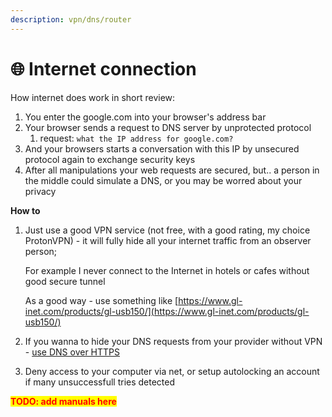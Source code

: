 ```yaml
---
description: vpn/dns/router
---
```


# 🌐 Internet connection

How internet does work in short review:

1. You enter the google.com into your browser's address bar
2. Your browser sends a request to DNS server by unprotected protocol
   1. request: `what the IP address for google.com?`
3. And your browsers starts a conversation with this IP by unsecured protocol again to exchange security keys
4. After all manipulations your web requests are secured, but.. a person in the middle could simulate a DNS, or you may be worred about your privacy

**How to**

1.  Just use a good VPN service (not free, with a good rating, my choice ProtonVPN) - it will fully hide all your internet traffic from an observer person;

    For example I never connect to the Internet in hotels or cafes without good secure tunnel

    As a good way - use something like [https://www.gl-inet.com/products/gl-usb150/](https://www.gl-inet.com/products/gl-usb150/)
2. If you wanna to hide your DNS requests from your provider without VPN - [use DNS over HTTPS](https://developers.cloudflare.com/1.1.1.1/encryption/dns-over-https/encrypted-dns-browsers/)
3. Deny access to your computer via net, or setup autolocking an account if many unsuccessfull tries detected

<mark style="color:red;">**TODO: add manuals here**</mark>
